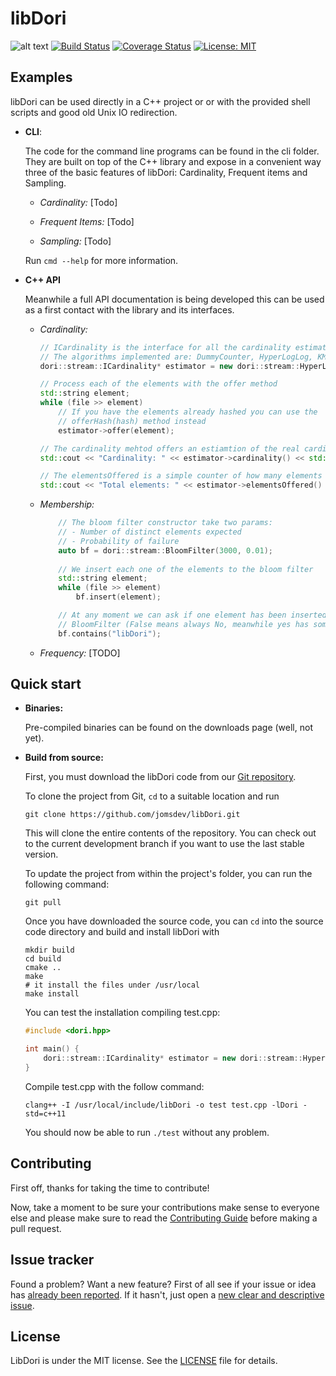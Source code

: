 # libDori

![alt text](https://img.shields.io/badge/release-0.0.1-green.svg)
[![Build Status](https://travis-ci.org/jomsdev/libDori.svg?branch=master)](https://travis-ci.org/jomsdev/libDori)
[![Coverage Status](https://coveralls.io/repos/github/jomsdev/libDori/badge.svg?branch=master)](https://coveralls.io/github/jomsdev/libDori?branch=master)
[![License: MIT](https://img.shields.io/badge/License-MIT-yellow.svg)](https://opensource.org/licenses/MIT)


## Examples

libDori can be used directly in a C++ project or or with the provided shell scripts and good old Unix IO redirection.

- **CLI**:

    The code for the command line programs can be found in the cli folder. They are built on top of the C++ library and expose 
    in a convenient way three of the basic features of libDori: Cardinality, Frequent items and Sampling.

    - *Cardinality:* [Todo] 

    - *Frequent Items:* [Todo] 

    - *Sampling:* [Todo] 

    Run `cmd --help` for more information.

- **C++ API**

    Meanwhile a full API documentation is being developed this can be used as a first contact with the library and its interfaces.

    - *Cardinality:*
        ```cpp
        // ICardinality is the interface for all the cardinality estimators.
        // The algorithms implemented are: DummyCounter, HyperLogLog, KMV and Recordinality
        dori::stream::ICardinality* estimator = new dori::stream::HyperLogLog(size);

        // Process each of the elements with the offer method
        std::string element;
        while (file >> element)
            // If you have the elements already hashed you can use the
            // offerHash(hash) method instead
            estimator->offer(element);

        // The cardinality mehtod offers an estiamtion of the real cardinality of the stream
        std::cout << "Cardinality: " << estimator->cardinality() << std::endl;

        // The elementsOffered is a simple counter of how many elements had been offered
        std::cout << "Total elements: " << estimator->elementsOffered() << std::endl;
        ```

    - *Membership:*
        ```cpp
            // The bloom filter constructor take two params: 
            // - Number of distinct elements expected
            // - Probability of failure
            auto bf = dori::stream::BloomFilter(3000, 0.01);
            
            // We insert each one of the elements to the bloom filter
            std::string element;
            while (file >> element)
                bf.insert(element);

            // At any moment we can ask if one element has been inserted or not in the 
            // BloomFilter (False means always No, meanwhile yes has some failure probabilty) 
            bf.contains("libDori");
        ```
    
    - *Frequency:* [TODO]

## Quick start

- **Binaries:**

    Pre-compiled binaries can be found on the downloads page (well, not yet).

- **Build from source:**

    First, you must download the libDori code from our [Git repository](https://github.com/jomsdev/libDori).

    To clone the project from Git, `cd` to a suitable location and run
    ```
    git clone https://github.com/jomsdev/libDori.git
    ```

    This will clone the entire contents of the repository. You can check out to the current development branch
    if you want to use the last stable version.

    To update the project from within the project's folder, you can run the following command:
    ```
    git pull
    ```

    Once you have downloaded the source code, you can `cd` into the source code directory and build and install libDori with
    ```
    mkdir build
    cd build
    cmake ..
    make
    # it install the files under /usr/local
    make install
    ```

    You can test the installation compiling test.cpp:

    ```cpp
    #include <dori.hpp>

    int main() {
        dori::stream::ICardinality* estimator = new dori::stream::HyperLogLog(64);
    }
    ```

    Compile test.cpp with the follow command:

    ```
    clang++ -I /usr/local/include/libDori -o test test.cpp -lDori -std=c++11
    ```

    You should now be able to run `./test` without any problem.

## Contributing

First off, thanks for taking the time to contribute! 

Now, take a moment to be sure your contributions make sense 
to everyone else and please make sure to read the [Contributing Guide](https://github.com/jomsdev/libDori/blob/master/CONTRIBUTING.md)
before making a pull request.

## Issue tracker

Found a problem? Want a new feature? First of all see if your issue or idea has [already been reported](../../issues).
If it hasn't, just open a [new clear and descriptive issue](../../issues/new).

## License

 LibDori is under the MIT license. See the [LICENSE](https://github.com/jomsdev/libDori/blob/master/LICENSE) file for details.

